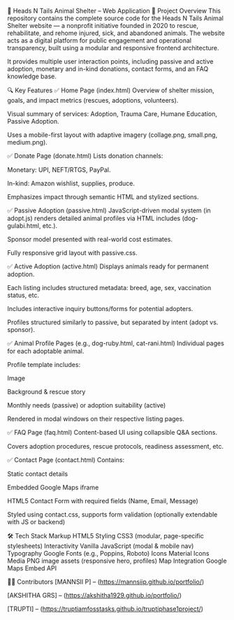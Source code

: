 🐾 Heads N Tails Animal Shelter – Web Application
📘 Project Overview
This repository contains the complete source code for the Heads N Tails Animal Shelter website — a nonprofit initiative founded in 2020 to rescue, rehabilitate, and rehome injured, sick, and abandoned animals. The website acts as a digital platform for public engagement and operational transparency, built using a modular and responsive frontend architecture.

It provides multiple user interaction points, including passive and active adoption, monetary and in-kind donations, contact forms, and an FAQ knowledge base.

🔍 Key Features
✅ Home Page (index.html)
Overview of shelter mission, goals, and impact metrics (rescues, adoptions, volunteers).

Visual summary of services: Adoption, Trauma Care, Humane Education, Passive Adoption.

Uses a mobile-first layout with adaptive imagery (collage.png, small.png, medium.png).

✅ Donate Page (donate.html)
Lists donation channels:

Monetary: UPI, NEFT/RTGS, PayPal.

In-kind: Amazon wishlist, supplies, produce.

Emphasizes impact through semantic HTML and stylized sections.

✅ Passive Adoption (passive.html)
JavaScript-driven modal system (in adopt.js) renders detailed animal profiles via HTML includes (dog-gulabi.html, etc.).

Sponsor model presented with real-world cost estimates.

Fully responsive grid layout with passive.css.

✅ Active Adoption (active.html)
Displays animals ready for permanent adoption.

Each listing includes structured metadata: breed, age, sex, vaccination status, etc.

Includes interactive inquiry buttons/forms for potential adopters.

Profiles structured similarly to passive, but separated by intent (adopt vs. sponsor).

✅ Animal Profile Pages (e.g., dog-ruby.html, cat-rani.html)
Individual pages for each adoptable animal.

Profile template includes:

Image

Background & rescue story

Monthly needs (passive) or adoption suitability (active)

Rendered in modal windows on their respective listing pages.

✅ FAQ Page (faq.html)
Content-based UI using collapsible Q&A sections.

Covers adoption procedures, rescue protocols, readiness assessment, etc.

✅ Contact Page (contact.html)
Contains:

Static contact details

Embedded Google Maps iframe

HTML5 Contact Form with required fields (Name, Email, Message)

Styled using contact.css, supports form validation (optionally extendable with JS or backend)

🛠️ Tech Stack
Markup	HTML5
Styling	CSS3 (modular, page-specific stylesheets)
Interactivity	Vanilla JavaScript (modal & mobile nav)
Typography	Google Fonts (e.g., Poppins, Roboto)
Icons	Material Icons
Media	PNG image assets (responsive hero, profiles)
Map Integration	Google Maps Embed API

👨‍💻 Contributors
[MANNSII P] – (https://mannsiip.github.io/portfolio/)

[AKSHITHA GRS] – (https://akshitha1929.github.io/portfolio/)

[TRUPTI] – (https://truptiamfosstasks.github.io/truptiphase1project/)


